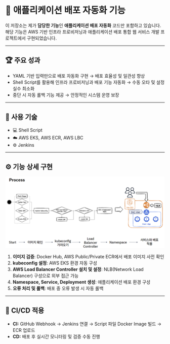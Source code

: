 # 🚀 애플리케이션 배포 자동화 기능

이 저장소는 제가 **담당한 기능**인 **애플리케이션 배포 자동화** 코드만 포함하고 있습니다.  
해당 기능은 AWS 기반 인프라 프로비저닝과 애플리케이션 배포 통합 웹 서비스 개발 프로젝트에서 구현되었습니다.

---

## 🏆 주요 성과
- YAML 기반 입력만으로 배포 자동화 구현 → 배포 효율성 및 일관성 향상
- Shell Script를 활용해 인프라 프로비저닝과 배포 기능 자동화 → 수동 오타 및 설정 실수 최소화
- 중단 시 자동 롤백 기능 제공 → 안정적인 시스템 운영 보장

---

## 🧰 사용 기술

- 💻 Shell Script
- ☁️ AWS EKS, AWS ECR, AWS LBC
- ⚙️ Jenkins

---

## ⚙️ 기능 상세 구현

<img src="./images/deploy_process.png" alt="배포 프로세스" width="900"/>

1. **이미지 검증**: Docker Hub, AWS Public/Private ECR에서 배포 이미지 사전 확인  
2. **kubeconfig 설정**: AWS EKS 환경 자동 구성  
3. **AWS Load Balancer Controller 설치 및 설정**: NLB(Network Load Balancer) 구성으로 외부 접근 가능  
4. **Namespace, Service, Deployment 생성**: 애플리케이션 배포 환경 구성  
5. **오류 처리 및 롤백**: 배포 중 오류 발생 시 자동 롤백

---

## 🔄 CI/CD 적용
- **CI:** GitHub Webhook → Jenkins 연결 → Script 파일 Docker Image 빌드 → ECR 업로드  
- **CD:** 배포 후 실시간 모니터링 및 검증 수동 진행
